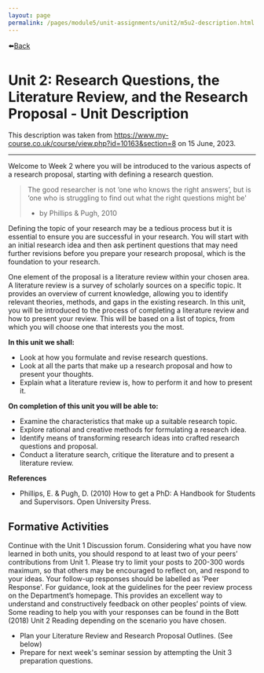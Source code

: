 ```yaml
---
layout: page
permalink: /pages/module5/unit-assignments/unit2/m5u2-description.html
---
```


⬅️[Back](/pages/module5/unit-assignments/unit2/m5u2.html)

# Unit 2: Research Questions, the Literature Review, and the Research Proposal - Unit Description

This description was taken from https://www.my-course.co.uk/course/view.php?id=10163&section=8 on 15 June, 2023.

---

Welcome to Week 2 where you will be introduced to the various aspects of a research proposal, starting with defining a research question.

>The good researcher is not ‘one who knows the right answers’, but is ‘one who is struggling to find out what the right questions might be'
>
>- by Phillips & Pugh, 2010

Defining the topic of your research may be a tedious process but it is essential to ensure you are successful in your research. You will start with an initial research idea and then ask pertinent questions that may need further revisions before you prepare your research proposal, which is the foundation to your research.

One element of the proposal is a literature review within your chosen area. A literature review is a survey of scholarly sources on a specific topic. It provides an overview of current knowledge, allowing you to identify relevant theories, methods, and gaps in the existing research. In this unit, you will be introduced to the process of completing a literature review and how to present your review. This will be based on a list of topics, from which you will choose one that interests you the most.

**In this unit we shall:**
- Look at how you formulate and revise research questions.
- Look at all the parts that make up a research proposal and how to present your thoughts.
- Explain what a literature review is, how to perform it and how to present it.

**On completion of this unit you will be able to:**
- Examine the characteristics that make up a suitable research topic.
- Explore rational and creative methods for formulating a research idea.
- Identify means of transforming research ideas into crafted research questions and proposal.
- Conduct a literature search, critique the literature and to present a literature review.

**References**
- Phillips, E. & Pugh, D. (2010) How to get a PhD: A Handbook for Students and Supervisors. Open University Press.

## Formative Activities

Continue with the Unit 1 Discussion forum. Considering what you have now learned in both units, you should respond to at least two of your peers’ contributions from Unit 1. Please try to limit your posts to 200-300 words maximum, so that others may be encouraged to reflect on, and respond to your ideas. Your follow-up responses should be labelled as 'Peer Response'. For guidance, look at the guidelines for the peer review process on the Department’s homepage. This provides an excellent way to understand and constructively feedback on other peoples’ points of view. Some reading to help you with your responses can be found in the Bott (2018) Unit 2 Reading depending on the scenario you have chosen.

- Plan your Literature Review and Research Proposal Outlines. (See below)
- Prepare for next week's seminar session by attempting the Unit 3 preparation questions.
